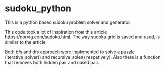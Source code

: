 # sudoku_python

This is a python based sudoku problem solver and generator.

This code took a lot of inspiration from this article https://norvig.com/sudoku.html. The way sudoku grid is saved and used, is similar to the article. 

Both bfs and dfs approach were implemented to solve a puzzle (iterative_solver() and recursive_soler() respetively). Also there is a function that removes both hidden pair and naked pair.
